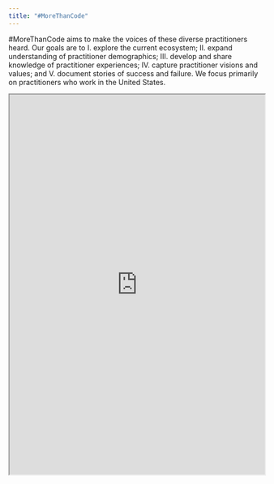 ```yaml
---
title: "#MoreThanCode"
---
```


#MoreThanCode aims to make the voices of these diverse practitioners heard. Our goals are to I. explore the current ecosystem; II. expand understanding of practitioner demographics; III. develop and share knowledge of practitioner experiences; IV. capture practitioner visions and values; and V. document stories of success and failure. We focus primarily on practitioners who work in the United States.

<iframe height="750" width="100%" src="https://ewelton.github.io/ktest/wiki.html##MoreThanCode"></iframe>
